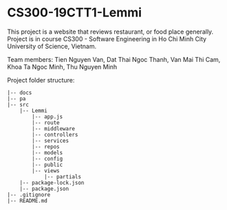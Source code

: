 # CS300-19CTT1-Lemmi

This project is a website that reviews restaurant, or food place generally.
Project is in course CS300 - Software Engineering in Ho Chi Minh City University of Science, Vietnam.

Team members: Tien Nguyen Van, Dat Thai Ngoc Thanh, Van Mai Thi Cam, Khoa Ta Ngoc Minh, Thu Nguyen Minh

Project folder structure:

    |-- docs
    |-- pa
    |-- src
        |-- Lemmi
            |-- app.js
            |-- route
            |-- middleware
            |-- controllers
            |-- services
            |-- repos
            |-- models
            |-- config
            |-- public
            |-- views
                |-- partials
        |-- package-lock.json
        |-- package.json
    |-- .gitignore
    |-- README.md